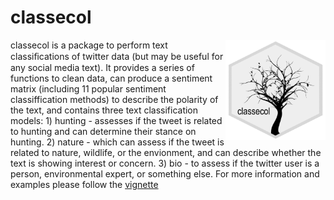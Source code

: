 # classecol

<img src="https://github.com/GitTFJ/classecol/blob/master/logo.png" width="160px" align="right" />

classecol is a package to perform text classiﬁcations of twitter data (but may be useful for any social media text). It provides a series of functions to clean data, can produce a sentiment matrix (including 11 popular sentiment classiffication methods) to describe the polarity of the text, and contains three text classification models: 1) hunting - assesses if the tweet is related to hunting and can determine their stance on hunting. 2) nature - which can assess if the tweet is related to nature, wildlife, or the envionment, and can describe whether the text is showing interest or concern. 3) bio - to assess if the twitter user is a person, environmental expert, or something else.  For more information and examples please follow the [vignette](https://github.com/GitTFJ/classecol/blob/master/vignette.pdf)
